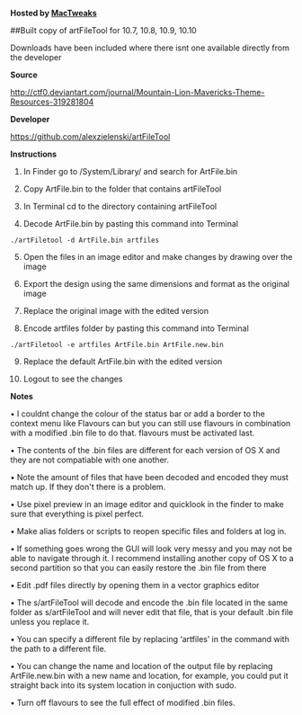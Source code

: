 **Hosted by [MacTweaks](http://www.mactweaks.net)**

##Built copy of artFileTool for 10.7, 10.8, 10.9, 10.10

Downloads have been included where there isnt one available directly from the developer


**Source**

http://ctf0.deviantart.com/journal/Mountain-Lion-Mavericks-Theme-Resources-319281804


**Developer**

https://github.com/alexzielenski/artFileTool

**Instructions**

1) In Finder go to /System/Library/ and search for ArtFile.bin

2) Copy ArtFile.bin to the folder that contains artFileTool

3) In Terminal cd to the directory containing artFileTool

4) Decode ArtFile.bin by pasting this command into Terminal

```./artFiletool -d ArtFile.bin artfiles```

5) Open the files in an image editor and make changes by drawing over the image

6) Export the design using the same dimensions and format as the original image

7) Replace the original image with the edited version

8) Encode artfiles folder by pasting this command into Terminal 

```./artFiletool -e artfiles ArtFile.bin ArtFile.new.bin```

9) Replace the default ArtFile.bin with the edited version

10) Logout to see the changes

**Notes**

• I couldnt change the colour of the status bar or add a border to the context menu like Flavours can but you can still use flavours in combination with a modified .bin file to do that. flavours must be activated last.

• The contents of the .bin files are different for each version of OS X and they are not compatiable with one another.

• Note the amount of files that have been decoded and encoded they must match up. If they don't there is a problem.

• Use pixel preview in an image editor and quicklook in the finder to make sure that everything is pixel perfect.

• Make alias folders or scripts to reopen specific files and folders at log in.

• If something goes wrong the GUI will look very messy and you may not be able to navigate through it. I recommend installing another copy of OS X to a second partition so that you can easily restore the .bin file from there

• Edit .pdf files directly by opening them in a vector graphics editor

• The s/artFileTool will decode and encode the .bin file located in the same folder as s/artFileTool and will never edit that file, that is your default .bin file unless you replace it. 

• You can specify a different file by replacing ‘artfiles’ in the command with the path to a different file. 

• You can change the name and location of the output file by replacing ArtFile.new.bin with a new name and location, for example, you could put it straight back into its system location in conjuction with sudo. 

• Turn off flavours to see the full effect of modified .bin files.
